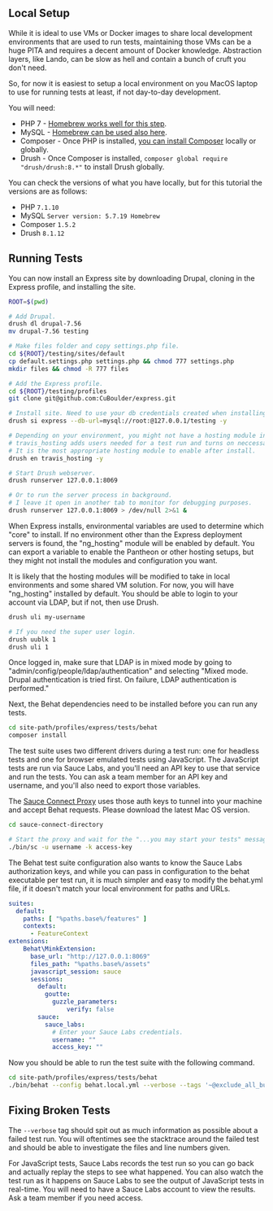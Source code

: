 
## Local Setup

While it is ideal to use VMs or Docker images to share local development environments that are used to run tests, maintaining those VMs can be a huge PITA and requires a decent amount of Docker knowledge. Abstraction layers, like Lando, can be slow as hell and contain a bunch of cruft you don't need.

So, for now it is easiest to setup a local environment on you MacOS laptop to use for running tests at least, if not day-to-day development.

You will need:
- PHP 7 - [Homebrew works well for this step](https://github.com/Homebrew/homebrew-php).
- MySQL - [Homebrew can be used also here](https://gist.github.com/nrollr/3f57fc15ded7dddddcc4e82fe137b58e).
- Composer - Once PHP is installed, [you can install Composer](https://getcomposer.org/doc/00-intro.md#installation-linux-unix-osx) locally or globally.
- Drush - Once Composer is installed, `composer global require "drush/drush:8.*"` to install Drush globally. 

You can check the versions of what you have locally, but for this tutorial the versions are as follows:
- PHP `7.1.10`
- MySQL `Server version: 5.7.19 Homebrew`
- Composer `1.5.2`
- Drush `8.1.12`

## Running Tests

You can now install an Express site by downloading Drupal, cloning in the Express profile, and installing the site. 

```bash
ROOT=$(pwd)

# Add Drupal.
drush dl drupal-7.56
mv drupal-7.56 testing

# Make files folder and copy settings.php file.
cd ${ROOT}/testing/sites/default
cp default.settings.php settings.php && chmod 777 settings.php
mkdir files && chmod -R 777 files

# Add the Express profile.
cd ${ROOT}/testing/profiles
git clone git@github.com:CuBoulder/express.git

# Install site. Need to use your db credentials created when installing MySQL.
drush si express --db-url=mysql://root:@127.0.0.1/testing -y

# Depending on your environment, you might not have a hosting module installed.
# travis_hosting adds users needed for a test run and turns on neccessary bundles. 
# It is the most appropriate hosting module to enable after install.
drush en travis_hosting -y

# Start Drush webserver.
drush runserver 127.0.0.1:8069

# Or to run the server process in background.
# I leave it open in another tab to monitor for debugging purposes.
drush runserver 127.0.0.1:8069 > /dev/null 2>&1 &
```

When Express installs, environmental variables are used to determine which "core" to install. If no environment other than the Express deployment servers is found, the "ng_hosting" module will be enabled by default. You can export a variable to enable the Pantheon or other hosting setups, but they might not install the modules and configuration you want. 

It is likely that the hosting modules will be modified to take in local environments and some shared VM solution. For now, you will have "ng_hosting" installed by default. You should be able to login to your account via LDAP, but if not, then use Drush.

```bash
drush uli my-username

# If you need the super user login.
drush uublk 1
drush uli 1
```

Once logged in, make sure that LDAP is in mixed mode by going to "admin/config/people/ldap/authentication" and selecting "Mixed mode. Drupal authentication is tried first. On failure, LDAP authentication is performed."

Next, the Behat dependencies need to be installed before you can run any tests.  

```bash
cd site-path/profiles/express/tests/behat
composer install
```

The test suite uses two different drivers during a test run: one for headless tests and one for browser emulated tests using JavaScript. The JavaScript tests are run via Sauce Labs, and you'll need an API key to use that service and run the tests. You can ask a team member for an API key and username, and you'll also need to export those variables. 

The [Sauce Connect Proxy](https://wiki.saucelabs.com/display/DOCS/Sauce+Connect+Proxy) uses those auth keys to tunnel into your machine and accept Behat requests. Please download the latest Mac OS version.

```bash
cd sauce-connect-directory

# Start the proxy and wait for the "...you may start your tests" message.
./bin/sc -u username -k access-key
```

The Behat test suite configuration also wants to know the Sauce Labs authorization keys, and while you can pass in configuration to the behat executable per test run, it is much simpler and easy to modify the behat.yml file, if it doesn't match your local environment for paths and URLs.

```yaml
suites:
  default:
    paths: [ "%paths.base%/features" ]
    contexts:
      - FeatureContext
extensions:
    Behat\MinkExtension:
      base_url: "http://127.0.0.1:8069"
      files_path: "%paths.base%/assets"
      javascript_session: sauce
      sessions:
        default:
          goutte:
            guzzle_parameters:
                verify: false
        sauce:
          sauce_labs:
            # Enter your Sauce Labs credentials.
            username: ""
            access_key: ""
```

Now you should be able to run the test suite with the following command.

```bash
cd site-path/profiles/express/tests/behat
./bin/behat --config behat.local.yml --verbose --tags '~@exclude_all_bundles&&~broken'
```

## Fixing Broken Tests

The `--verbose` tag should spit out as much information as possible about a failed test run. You will oftentimes see the stacktrace around the failed test and should be able to investigate the files and line numbers given. 

For JavaScript tests, Sauce Labs records the test run so you can go back and actually replay the steps to see what happened. You can also watch the test run as it happens on Sauce Labs to see the output of JavaScript tests in real-time. You will need to have a Sauce Labs account to view the results. Ask a team member if you need access.
